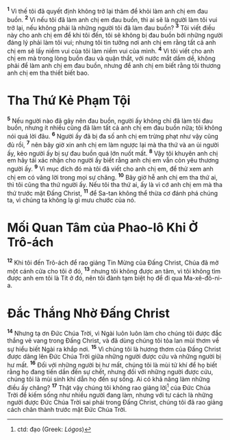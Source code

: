 <sup><b>1</b></sup> Vì thế tôi đã quyết định không trở lại thăm để khỏi làm anh chị em đau buồn. <sup><b>2</b></sup> Vì nếu tôi đã làm anh chị em đau buồn, thì ai sẽ là người làm tôi vui trở lại, nếu không phải là những người tôi đã làm đau buồn? <sup><b>3</b></sup> Tôi viết điều này cho anh chị em để khi tôi đến, tôi sẽ không bị đau buồn bởi những người đáng lý phải làm tôi vui; nhưng tôi tin tưởng nơi anh chị em rằng tất cả anh chị em sẽ lấy niềm vui của tôi làm niềm vui của mình. <sup><b>4</b></sup> Vì tôi viết cho anh chị em mà trong lòng buồn đau và quặn thắt, với nước mắt dầm dề, không phải để làm anh chị em đau buồn, nhưng để anh chị em biết rằng tôi thương anh chị em tha thiết biết bao.

# Tha Thứ Kẻ Phạm Tội

<sup><b>5</b></sup> Nếu người nào đã gây nên đau buồn, người ấy không chỉ đã làm tôi đau buồn, nhưng ít nhiều cũng đã làm tất cả anh chị em đau buồn nữa; tôi không nói quá lời đâu. <sup><b>6</b></sup> Người ấy đã bị đa số anh chị em trừng phạt như vậy cũng đủ rồi, <sup><b>7</b></sup> nên bây giờ xin anh chị em làm ngược lại mà tha thứ và an ủi người ấy, kẻo người ấy bị sự đau buồn quá lớn nuốt mất. <sup><b>8</b></sup> Vậy tôi khuyên anh chị em hãy tái xác nhận cho người ấy biết rằng anh chị em vẫn còn yêu thương người ấy. <sup><b>9</b></sup> Vì mục đích đó mà tôi đã viết cho anh chị em, để thử xem anh chị em có vâng lời trong mọi sự chăng. <sup><b>10</b></sup> Bây giờ hễ anh chị em tha thứ ai, thì tôi cũng tha thứ người ấy. Nếu tôi tha thứ ai, ấy là vì cớ anh chị em mà tha thứ trước mặt Ðấng Christ, <sup><b>11</b></sup> để Sa-tan không thể thừa cơ đánh phá chúng ta, vì chúng ta không lạ gì mưu chước của nó.

# Mối Quan Tâm của Phao-lô Khi Ở Trô-ách

<sup><b>12</b></sup> Khi tôi đến Trô-ách để rao giảng Tin Mừng của Ðấng Christ, Chúa đã mở một cánh cửa cho tôi ở đó, <sup><b>13</b></sup> nhưng tôi không được an tâm, vì tôi không tìm được anh em tôi là Tít ở đó, nên tôi đành tạm biệt họ để đi qua Ma-xê-đô-ni-a.

# Ðắc Thắng Nhờ Ðấng Christ

<sup><b>14</b></sup> Nhưng tạ ơn Ðức Chúa Trời, vì Ngài luôn luôn làm cho chúng tôi được đắc thắng vẻ vang trong Ðấng Christ, và đã dùng chúng tôi tỏa lan mùi thơm về sự hiểu biết Ngài ra khắp nơi. <sup><b>15</b></sup> Vì chúng tôi là hương thơm của Ðấng Christ được dâng lên Ðức Chúa Trời giữa những người được cứu và những người bị hư mất. <sup><b>16</b></sup> Ðối với những người bị hư mất, chúng tôi là mùi tử khí để họ biết rằng họ đang tiến dần đến sự chết, nhưng đối với những người được cứu, chúng tôi là mùi sinh khí dẫn họ đến sự sống. Ai có khả năng làm những điều ấy chăng? <sup><b>17</b></sup> Thật vậy chúng tôi không rao giảng lời[^1-c7515c55-5415-43ac-95e6-540bd30da5e0] của Ðức Chúa Trời để kiếm sống như nhiều người đang làm, nhưng với tư cách là những người được Ðức Chúa Trời sai phái trong Ðấng Christ, chúng tôi đã rao giảng cách chân thành trước mặt Ðức Chúa Trời.

[^1-c7515c55-5415-43ac-95e6-540bd30da5e0]: ctd: đạo (Greek: _Lógos_)
